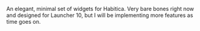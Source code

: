 An elegant, minimal set of widgets for Habitica. Very bare bones right now and designed for Launcher 10, but I will be implementing more features as time goes on.
